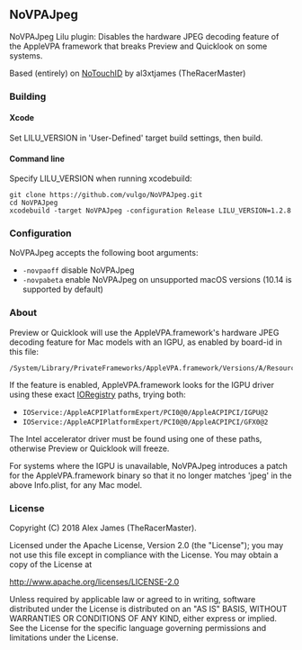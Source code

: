 ## NoVPAJpeg

NoVPAJpeg Lilu plugin: Disables the hardware JPEG decoding feature of the AppleVPA framework that breaks Preview and Quicklook on some systems.

Based (entirely) on [NoTouchID](https://github.com/al3xtjames/NoTouchID) by al3xtjames (TheRacerMaster)


### Building

#### Xcode

Set LILU_VERSION in 'User-Defined' target build settings, then build.

#### Command line

Specify LILU_VERSION when running xcodebuild:

```
git clone https://github.com/vulgo/NoVPAJpeg.git
cd NoVPAJpeg
xcodebuild -target NoVPAJpeg -configuration Release LILU_VERSION=1.2.8
```


### Configuration

NoVPAJpeg accepts the following boot arguments:

- ```-novpaoff``` disable NoVPAJpeg
- ```-novpabeta``` enable NoVPAJpeg on unsupported macOS versions (10.14 is supported by default)


### About

Preview or Quicklook will use the AppleVPA.framework's hardware JPEG decoding feature for Mac models with an IGPU, as enabled by board-id in this file:

```
/System/Library/PrivateFrameworks/AppleVPA.framework/Versions/A/Resources/Info.plist
```

If the feature is enabled, AppleVPA.framework looks for the IGPU driver using these exact [IORegistry](https://github.com/vulgo/IORegistryExplorer/releases) paths, trying both:

- ```IOService:/AppleACPIPlatformExpert/PCI0@0/AppleACPIPCI/IGPU@2```
- ```IOService:/AppleACPIPlatformExpert/PCI0@0/AppleACPIPCI/GFX0@2```

The Intel accelerator driver must be found using one of these paths, otherwise Preview or Quicklook will freeze.

For systems where the IGPU is unavailable, NoVPAJpeg introduces a patch for the AppleVPA.framework binary so that it no longer matches 'jpeg' in the above Info.plist, for any Mac model.


### License

Copyright (C) 2018 Alex James (TheRacerMaster).

Licensed under the Apache License, Version 2.0 (the "License"); you may not use this file except in compliance with the License. You may obtain a copy of the License at

http://www.apache.org/licenses/LICENSE-2.0

Unless required by applicable law or agreed to in writing, software distributed under the License is distributed on an "AS IS" BASIS, WITHOUT WARRANTIES OR CONDITIONS OF ANY KIND, either express or implied. See the License for the specific language governing permissions and limitations under the License.
